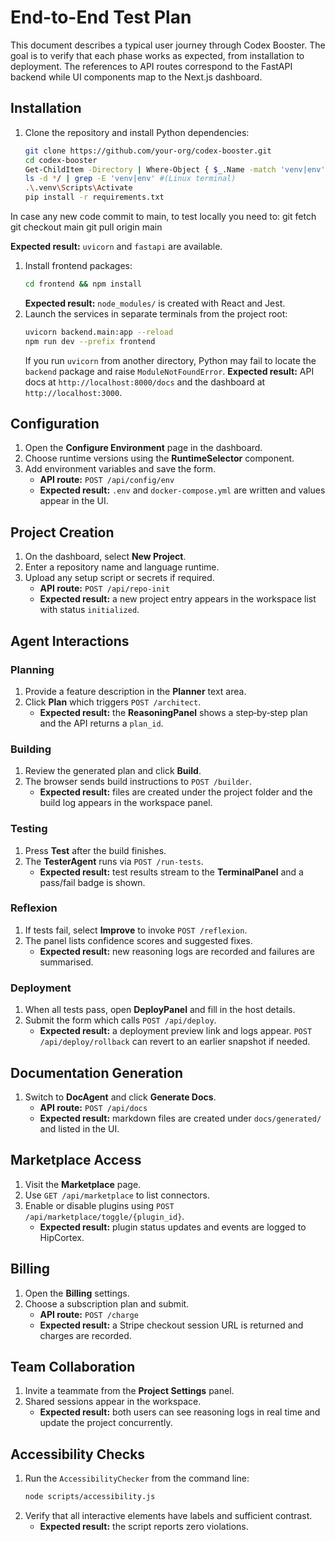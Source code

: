# End-to-End Test Plan

This document describes a typical user journey through Codex Booster. The goal is to verify that each phase works as expected, from installation to deployment. The references to API routes correspond to the FastAPI backend while UI components map to the Next.js dashboard.

## Installation

1. Clone the repository and install Python dependencies:
   ```bash
   git clone https://github.com/your-org/codex-booster.git
   cd codex-booster
   Get-ChildItem -Directory | Where-Object { $_.Name -match 'venv|env' } #(powershell)
   ls -d */ | grep -E 'venv|env' #(Linux terminal)
   .\.venv\Scripts\Activate
   pip install -r requirements.txt
   ```
In case any new code commit to main, to test locally you need to:
   git fetch
   git checkout main
   git pull origin main

   **Expected result:** `uvicorn` and `fastapi` are available.
1. Install frontend packages:
   ```bash
   cd frontend && npm install
   ```
   **Expected result:** `node_modules/` is created with React and Jest.
2. Launch the services in separate terminals from the project root:
   ```bash
   uvicorn backend.main:app --reload
   npm run dev --prefix frontend
   ```
   If you run `uvicorn` from another directory, Python may fail to
   locate the `backend` package and raise `ModuleNotFoundError`.
   **Expected result:** API docs at `http://localhost:8000/docs` and the dashboard at `http://localhost:3000`.

## Configuration

1. Open the **Configure Environment** page in the dashboard.
2. Choose runtime versions using the **RuntimeSelector** component.
3. Add environment variables and save the form.
   - **API route:** `POST /api/config/env`
   - **Expected result:** `.env` and `docker-compose.yml` are written and values appear in the UI.

## Project Creation

1. On the dashboard, select **New Project**.
2. Enter a repository name and language runtime.
3. Upload any setup script or secrets if required.
   - **API route:** `POST /api/repo-init`
   - **Expected result:** a new project entry appears in the workspace list with status `initialized`.

## Agent Interactions

### Planning
1. Provide a feature description in the **Planner** text area.
2. Click **Plan** which triggers `POST /architect`.
   - **Expected result:** the **ReasoningPanel** shows a step‑by‑step plan and the API returns a `plan_id`.

### Building
1. Review the generated plan and click **Build**.
2. The browser sends build instructions to `POST /builder`.
   - **Expected result:** files are created under the project folder and the build log appears in the workspace panel.

### Testing
1. Press **Test** after the build finishes.
2. The **TesterAgent** runs via `POST /run-tests`.
   - **Expected result:** test results stream to the **TerminalPanel** and a pass/fail badge is shown.

### Reflexion
1. If tests fail, select **Improve** to invoke `POST /reflexion`.
2. The panel lists confidence scores and suggested fixes.
   - **Expected result:** new reasoning logs are recorded and failures are summarised.

### Deployment
1. When all tests pass, open **DeployPanel** and fill in the host details.
2. Submit the form which calls `POST /api/deploy`.
   - **Expected result:** a deployment preview link and logs appear. `POST /api/deploy/rollback` can revert to an earlier snapshot if needed.

## Documentation Generation

1. Switch to **DocAgent** and click **Generate Docs**.
   - **API route:** `POST /api/docs`
   - **Expected result:** markdown files are created under `docs/generated/` and listed in the UI.

## Marketplace Access

1. Visit the **Marketplace** page.
2. Use `GET /api/marketplace` to list connectors.
3. Enable or disable plugins using `POST /api/marketplace/toggle/{plugin_id}`.
   - **Expected result:** plugin status updates and events are logged to HipCortex.

## Billing

1. Open the **Billing** settings.
2. Choose a subscription plan and submit.
   - **API route:** `POST /charge`
   - **Expected result:** a Stripe checkout session URL is returned and charges are recorded.

## Team Collaboration

1. Invite a teammate from the **Project Settings** panel.
2. Shared sessions appear in the workspace.
   - **Expected result:** both users can see reasoning logs in real time and update the project concurrently.

## Accessibility Checks

1. Run the `AccessibilityChecker` from the command line:
   ```bash
   node scripts/accessibility.js
   ```
2. Verify that all interactive elements have labels and sufficient contrast.
   - **Expected result:** the script reports zero violations.

